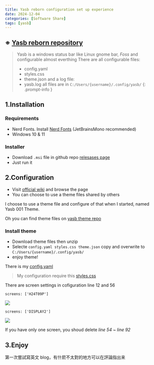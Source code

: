 ```yaml
---
title: Yasb reborn configuration set up experience
date: 2024-12-04
categories: [Software Share]
tags: [yasb]
---
```


## ※ [Yasb reborn repository](https://github.com/amnweb/yasb)

>Yasb is a windows status bar like Linux gnome bar, *Foss* and configurable almost everthing
>There are all configurable files:
>- config.yaml
>- styles.css
>- theme.json
>and a log file:
>- yasb.log
>all files are in `C:/Users/{username}/.config/yasb/`
{: .prompt-info }

## 1.Installation

### Requirements

- Nerd Fonts. Install [Nerd Fonts](https://www.nerdfonts.com/font-downloads) (JetBrainsMono recommended)
- Windows 10 & 11

### Installer

- Download `.msi` file in github repo [relesases page](https://github.com/amnweb/yasb/releases/latest)
- Just run it

## 2.Configuration

- Visit [official wiki](https://github.com/amnweb/yasb/wiki/Configuration) and browse the page
- You can choose to use a theme files shared by others

I choose to use a theme file and configure of that when I started, named Yasb 001 Theme.

Oh you can find theme files on [yasb theme repo](https://github.com/amnweb/yasb-themes)

### Install theme

- Download theme files then unzip
- Selecte `config.yaml styles.css theme.json` copy and overwrite to `C:/Users/{username}/.config/yasb/`
- enjoy theme!

There is my [config.yaml](https://gist.github.com/Gholts/e9e55f2dfcc277db6af19bd8af377449)
>My configuration require this [styles.css](https://gist.github.com/Gholts/45cf5dd3e958292f9d7906a93389ec08)

There are screen settings in cofiguration line 12 and 56

`screens: ['H24T09P']`

![](https://image.gholts.top/2024-12-04_21-07-51.png)

`screens: ['DISPLAY2']`

![](https://image.gholts.top/2024-12-04_23-10-48.png)

If you have only one screen, you shoud delete *line 54 ~ line 92*

## 3.Enjoy

第一次嘗試寫英文 blog，有什麽不太對的地方可以在評論指出来